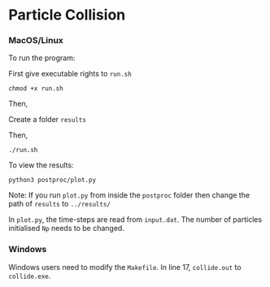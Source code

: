 # Particle Collision

### MacOS/Linux
To run the program:

First give executable rights to `run.sh`

```
chmod +x run.sh
```
Then,

Create a folder `results`

Then, 

```
./run.sh
```

To view the results:

```
python3 postproc/plot.py
```

Note: If you run `plot.py` from inside the `postproc` folder then change the path of `results` to `../results/`

In `plot.py`, the time-steps are read from `input.dat`. The number of particles initialised `Np` needs to be changed.

### Windows

Windows users need to modify the `Makefile`. In line 17, `collide.out` to `collide.exe`.
